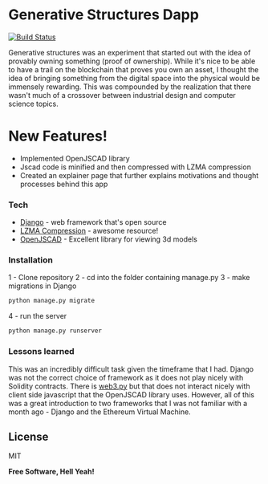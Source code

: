 # Generative Structures Dapp

[![Build Status](https://travis-ci.org/joemccann/dillinger.svg?branch=master)](https://travis-ci.org/joemccann/dillinger)

Generative structures was an experiment that started out with the idea of provably owning something (proof of ownership). While it's nice to be able to have a trail on the blockchain that proves you own an asset, I thought the idea of bringing something from the digital space into the physical would be immensely rewarding. This was compounded by the realization that there wasn't much of a crossover between industrial design and computer science topics. 

# New Features!

  - Implemented OpenJSCAD library
  - Jscad code is minified and then compressed with LZMA compression
  - Created an explainer page that further explains motivations and thought processes behind this app


### Tech

* [Django](https://github.com/django/django) - web framework that's open source
* [LZMA Compression](http://pieroxy.net/blog/pages/lz-string/index.html) - awesome resource!
* [OpenJSCAD](https://github.com/jscad/OpenJSCAD.org) - Excellent library for viewing 3d models

### Installation

1 - Clone repository
2 - cd into the folder containing manage.py
3 - make migrations in Django 
```sh
python manage.py migrate
```
4 - run the server
```sh
python manage.py runserver
```
### Lessons learned

This was an incredibly difficult task given the timeframe that I had. Django was not the correct choice of framework as it does not play nicely with Solidity contracts. There is [web3.py](https://github.com/ethereum/web3.py) but that does not interact nicely with client side javascript that the OpenJSCAD library uses. However, all of this was a great introduction to two frameworks that I was not familiar with a month ago - Django and the Ethereum Virtual Machine.

License
----

MIT


**Free Software, Hell Yeah!**